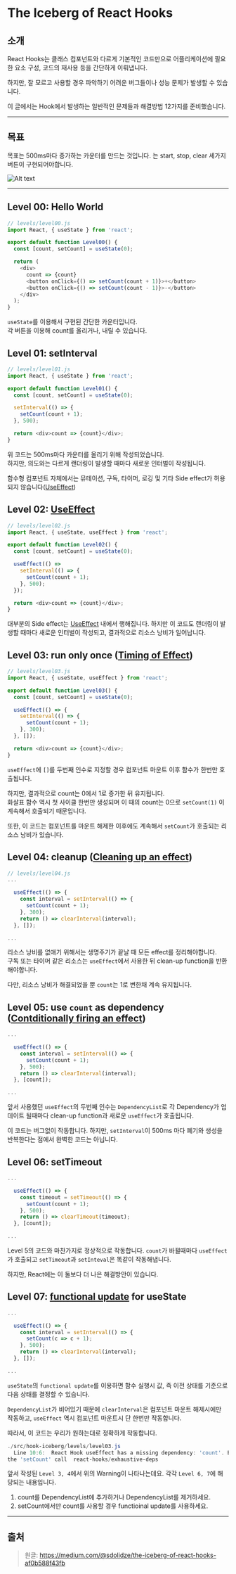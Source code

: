 # The Iceberg of React Hooks

## 소개
React Hooks는 클래스 컴포넌트와 다르게 기본적인 코드만으로 어플리케이션에 필요한 요소 구성, 코드의 재사용 등을 간단하게 이뤄냅니다.

하지만, 잘 모르고 사용할 경우 파악하기 어려운 버그들이나 성능 문제가 발생할 수 있습니다.

이 글에서는 Hook에서 발생하는 일반적인 문제들과 해결방법 12가지를 준비했습니다.

* * *

## 목표
목표는 500ms마다 증가하는 카운터를 만드는 것입니다.
는
start, stop, clear 세가지 버튼이 구현되어야합니다.

![Alt text](./img/goal.gif "목표")

* * * 

## Level 00: Hello World
```javascript
// levels/level00.js
import React, { useState } from 'react';

export default function Level00() {
  const [count, setCount] = useState(0);

  return (
    <div>
      count => {count}
      <button onClick={() => setCount(count + 1)}>+</button>
      <button onClick={() => setCount(count - 1)}>-</button>
    </div>
  );
}
```
`useState`를 이용해서 구현된 간단한 카운터입니다.   
각 버튼을 이용해 count를 올리거나, 내릴 수 있습니다.

## Level 01: setInterval
```javascript
// levels/level01.js
import React, { useState } from 'react';

export default function Level01() {
  const [count, setCount] = useState(0);

  setInterval(() => {
    setCount(count + 1);
  }, 500);

  return <div>count => {count}</div>;
}
```
위 코드는 500ms마다 카운터를 올리기 위해 작성되었습니다.   
하지만, 의도와는 다르게 랜더링이 발생할 때마다 새로운 인터벌이 작성됩니다.  

함수형 컴포넌트 자체에서는 뮤테이션, 구독, 타이머, 로깅 및 기타 Side effect가 허용되지 않습니다([UseEffect](https://reactjs.org/docs/hooks-reference.html#useeffect, "useeffect link"))

## Level 02: [UseEffect](https://reactjs.org/docs/hooks-reference.html#useeffect, "useeffect link")
```javascript
// levels/level02.js
import React, { useState, useEffect } from 'react';

export default function Level02() {
  const [count, setCount] = useState(0);

  useEffect(() =>
    setInterval(() => {
      setCount(count + 1);
    }, 500);
  });

  return <div>count => {count}</div>;
}
```
대부분의 Side effect는 [UseEffect](https://reactjs.org/docs/hooks-reference.html#useeffect, "useeffect link") 내에서 행해집니다. 하지만 이 코드도 랜더링이 발생할 때마다 새로운 인터벌이 작성되고, 결과적으로 리소스 낭비가 일어납니다.


## Level 03: run only once ([Timing of Effect](https://reactjs.org/docs/hooks-reference.html#timing-of-effects))
```javascript
// levels/level03.js
import React, { useState, useEffect } from 'react';

export default function Level03() {
  const [count, setCount] = useState(0);

  useEffect(() => {
    setInterval(() => {
      setCount(count + 1);
    }, 300);
  }, []);

  return <div>count => {count}</div>;
}
```
`useEffect`에 `[]`를 두번째 인수로 지정할 경우 컴포넌트 마운트 이후 함수가 한번만 호출됩니다.

하지만, 결과적으로 count는 0에서 1로 증가한 뒤 유지됩니다.   
화살표 함수 역시 첫 사이클 한번만 생성되며 이 때의 count는 0으로 `setCount(1)` 이 계속해서 호출되기 때문입니다.

또한, 이 코드는 컴포넌트를 마운트 해제한 이후에도 계속해서 `setCount`가 호출되는 리소스 낭비가 있습니다.


## Level 04: cleanup ([Cleaning up an effect](https://reactjs.org/docs/hooks-reference.html#cleaning-up-an-effect))
```javascript
// levels/level04.js
...

  useEffect(() => {
    const interval = setInterval(() => {
      setCount(count + 1);
    }, 300);
    return () => clearInterval(interval);
  }, []);

...
```
리소스 낭비를 없애기 위해서는 생명주기가 끝날 때 모든 effect를 정리해야합니다.   
구독 또는 타이머 같은 리소스는 `useEffect`에서 사용한 뒤 clean-up function을 반환해야합니다.

다만, 리소스 낭비가 해결되었을 뿐 `count`는 1로 변한채 계속 유지됩니다.

## Level 05: use `count` as dependency ([Contditionally firing an effect](https://reactjs.org/docs/hooks-reference.html#conditionally-firing-an-effect))
 

```javascript
...

  useEffect(() => {
    const interval = setInterval(() => {
      setCount(count + 1);
    }, 500);
    return () => clearInterval(interval);
  }, [count]);

...
```
앞서 사용했던 `useEffect`의 두번째 인수는 `DependencyList`로 각 Dependency가 업데이트 될때마다 clean-up function과 새로운 `useEffect`가 호출됩니다.

이 코드는 버그없이 작동합니다. 하지만, `setInterval`이 500ms 마다 폐기와 생성을 반복한다는 점에서 완벽한 코드는 아닙니다.

## Level 06: setTimeout
```javascript
...

  useEffect(() => {
    const timeout = setTimeout(() => {
      setCount(count + 1);
    }, 500);
    return () => clearTimeout(timeout);
  }, [count]);

...
```
Level 5의 코드와 마찬가지로 정상적으로 작동합니다. `count`가 바뀔때마다 `useEffect`가 호출되고 `setTimeout`과 `setInteval`은 똑같이 작동해냅니다.

하지만, React에는 이 둘보다 더 나은 해결방안이 있습니다.

## Level 07: [functional update](https://reactjs.org/docs/hooks-reference.html#functional-updates) for useState
```javascript
...

  useEffect(() => {
    const interval = setInterval(() => {
      setCount(c => c + 1);
    }, 500);
    return () => clearInterval(interval);
  }, []);

...
```
`useState`의 `functional update`를 이용하면 함수 실행시 값, 즉 이전 상태를 기준으로 다음 상태를 결정할 수 있습니다.

`DependencyList`가 비어있기 때문에 `clearInterval`은 컴포넌트 마운트 해제시에만 작동하고, `useEffect` 역시 컴포넌트 마운트시 단 한번만 작동합니다.

따라서, 이 코드는 우리가 원하는대로 정확하게 작동합니다.

```powershell
./src/hook-iceberg/levels/level03.js
  Line 10:6:  React Hook useEffect has a missing dependency: 'count'. Either include it or remove the dependency array. You can also do a functional update 'setCount(c => ...)' if you only need 'count' in
the 'setCount' call  react-hooks/exhaustive-deps
```
앞서 작성된 `Level 3, 4`에서 위의 Warning이 나타나는데요. 각각 `Level 6, 7`에 해당되는 
내용입니다.

1. count를 DependencyList에 추가하거나 DependencyList를 제거하세요.
2. setCount에서만 count를 사용할 경우 functioinal update를 사용하세요.



* * * 
## 출처
> 원글: https://medium.com/@sdolidze/the-iceberg-of-react-hooks-af0b588f43fb 